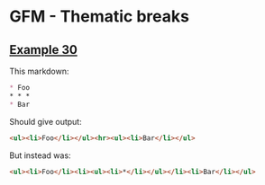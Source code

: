 # GFM - Thematic breaks

## [Example 30](https://spec.commonmark.org/0.29/#example-30)

This markdown:

````````````markdown
* Foo
* * *
* Bar

````````````

Should give output:

````````````html
<ul><li>Foo</li></ul><hr><ul><li>Bar</li></ul>
````````````

But instead was:

````````````html
<ul><li>Foo</li><li><ul><li>*</li></ul></li><li>Bar</li></ul>
````````````
